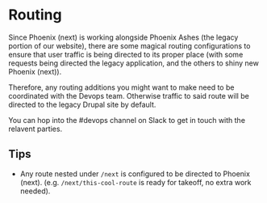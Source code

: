# Routing

Since Phoenix (next) is working alongside Phoenix Ashes (the legacy portion of our website), there are some magical routing configurations
to ensure that user traffic is being directed to its proper place (with some requests being directed the legacy application, and the others to 
shiny new Phoenix (next)).

Therefore, any routing additions you might want to make need to be coordinated with the Devops team. Otherwise traffic to said route will be 
directed to the legacy Drupal site by default.

You can hop into the #devops channel on Slack to get in touch with the relavent parties.


## Tips
- Any route nested under `/next` is configured to be directed to Phoenix (next). (e.g. `/next/this-cool-route` is ready for takeoff, no extra work needed).

